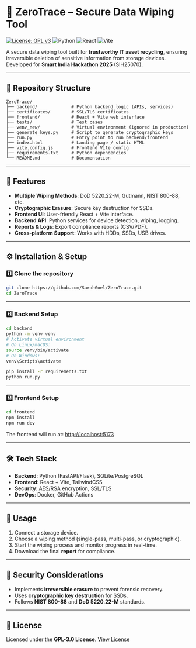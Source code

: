 # 🔐 ZeroTrace – Secure Data Wiping Tool

[![License: GPL v3](https://img.shields.io/badge/License-GPLv3-blue.svg)](https://www.gnu.org/licenses/gpl-3.0)
![Python](https://img.shields.io/badge/Python-3.11-blue)
![React](https://img.shields.io/badge/React-18.2.0-blue)
![Vite](https://img.shields.io/badge/Vite-4.4.9-green)

A secure data wiping tool built for **trustworthy IT asset recycling**, ensuring irreversible deletion of sensitive information from storage devices. Developed for **Smart India Hackathon 2025** (SIH25070).

---

## 📂 Repository Structure

```
ZeroTrace/
├── backend/             # Python backend logic (APIs, services)
├── certificates/        # SSL/TLS certificates
├── frontend/            # React + Vite web interface
├── tests/               # Test cases
├── venv_new/            # Virtual environment (ignored in production)
├── generate_keys.py     # Script to generate cryptographic keys
├── run.py               # Entry point to run backend/frontend
├── index.html           # Landing page / static HTML
├── vite.config.js       # Frontend Vite config
├── requirements.txt     # Python dependencies
└── README.md            # Documentation
```

---

## 🚀 Features

* **Multiple Wiping Methods**: DoD 5220.22-M, Gutmann, NIST 800-88, etc.
* **Cryptographic Erasure**: Secure key destruction for SSDs.
* **Frontend UI**: User-friendly React + Vite interface.
* **Backend API**: Python services for device detection, wiping, logging.
* **Reports & Logs**: Export compliance reports (CSV/PDF).
* **Cross-platform Support**: Works with HDDs, SSDs, USB drives.

---

## ⚙️ Installation & Setup

### 1️⃣ Clone the repository

```bash
git clone https://github.com/SarahGoel/ZeroTrace.git
cd ZeroTrace
```

---

### 2️⃣ Backend Setup

```bash
cd backend
python -m venv venv
# Activate virtual environment
# On Linux/macOS:
source venv/bin/activate
# On Windows:
venv\Scripts\activate

pip install -r requirements.txt
python run.py
```

---

### 3️⃣ Frontend Setup

```bash
cd frontend
npm install
npm run dev
```

The frontend will run at: [http://localhost:5173](http://localhost:5173)

---

## 🛠️ Tech Stack

* **Backend**: Python (FastAPI/Flask), SQLite/PostgreSQL
* **Frontend**: React + Vite, TailwindCSS
* **Security**: AES/RSA encryption, SSL/TLS
* **DevOps**: Docker, GitHub Actions

---

## 📜 Usage

1. Connect a storage device.
2. Choose a wiping method (single-pass, multi-pass, or cryptographic).
3. Start the wiping process and monitor progress in real-time.
4. Download the final **report** for compliance.

---

## 🔐 Security Considerations

* Implements **irreversible erasure** to prevent forensic recovery.
* Uses **cryptographic key destruction** for SSDs.
* Follows **NIST 800-88** and **DoD 5220.22-M** standards.

---

## 📄 License

Licensed under the **GPL-3.0 License**.
[View License](https://www.gnu.org/licenses/gpl-3.0)